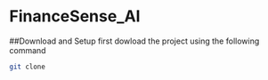 # FinanceSense_AI

##Download and Setup
first dowload the project using the following command
```sh
git clone 
